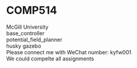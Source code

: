 # COMP514  
McGill University  
base_controller  
potential_field_planner   
husky gazebo  
Please connect me with WeChat number: kyfw001  
We could compelte all assignments  
